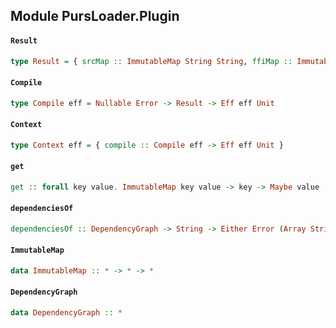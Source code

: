 ## Module PursLoader.Plugin

#### `Result`

``` purescript
type Result = { srcMap :: ImmutableMap String String, ffiMap :: ImmutableMap String String, graph :: DependencyGraph }
```

#### `Compile`

``` purescript
type Compile eff = Nullable Error -> Result -> Eff eff Unit
```

#### `Context`

``` purescript
type Context eff = { compile :: Compile eff -> Eff eff Unit }
```

#### `get`

``` purescript
get :: forall key value. ImmutableMap key value -> key -> Maybe value
```

#### `dependenciesOf`

``` purescript
dependenciesOf :: DependencyGraph -> String -> Either Error (Array String)
```

#### `ImmutableMap`

``` purescript
data ImmutableMap :: * -> * -> *
```

#### `DependencyGraph`

``` purescript
data DependencyGraph :: *
```


